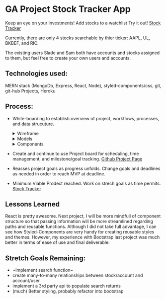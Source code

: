
# GA Project Stock Tracker App

  Keep an eye on your investments! Add stocks to a watchlist
  Try it out! [Stock Tracker](https://salty-depths-52780.herokuapp.com/)

  Currently, there are only 4 stocks searchable by thier ticker: AAPL, UL, BKBEF, and RIO.
  
  The existing users Slade and Sam both have accounts and stocks assigned to them, but feel free to create your own users and accounts.

## Technologies used:
  MERN stack (MongoDb, Express, React, Node), styled-components/css, git, git-hub Projects, Heroku  
  
## Process:
-  White-boarding to establish overview of project, workflows, processes, and data strucuture.  
     <details>
     <summary>Wireframe</summary>
     
     ![wireframe](/Images/wireframe.jpg)
     </details>
     
     <details>
     <summary>Models</summary>
  
     ![models](/Images/models.jpg)
     </details>
     
     <details>
     
     <summary>Components</summary>
  
     ![components](/Images/components_detailed.jpg)
     </details>
  
-  Create and continue to use Project board for scheduling, time management, and milestone/goal tracking.   [Github Project Page](https://github.com/SladeInSeat/GA-Project3-StockTracker/projects/3) 

-  Reasses project goals as progress unfolds. Change goals and deadlines as needed in order to reach MVP at deadline.  

-  Minimum Viable Prodect reached. Work on strech goals as time permits.  
[Stock Tracker](https://salty-depths-52780.herokuapp.com/)  

## Lessons Learned
  React is pretty awesome. Next project, I will be more mindfull of component structure
so that passing information will be more streamlined regarding paths and reusable functions.
  Although I did not take full advantage, I can see how Styled-Components are very handy for creating reusable styles and themes.   However, my experience with Bootstrap last project was much better in terms of ease of use and final deliverable.

## Stretch Goals Remaining:
* ~Implement search function~
* create many-to-many relationships between stock/account and account/user
* implement a 3rd party api to populate search returns
* (much) Better styling, probably refactor into bootstrap
